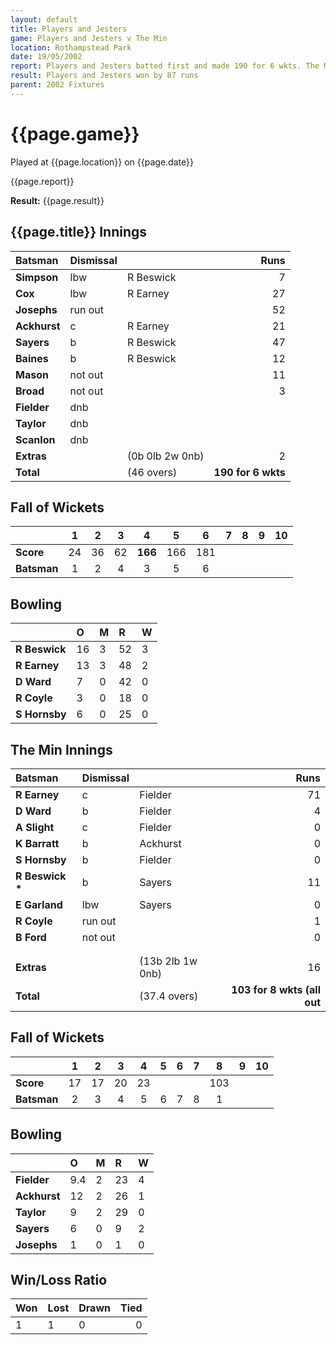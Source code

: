 ```yaml
---
layout: default
title: Players and Jesters
game: Players and Jesters v The Min
location: Rothampstead Park
date: 19/05/2002
report: Players and Jesters batted first and made 190 for 6 wkts. The Min replied with 103 for 8 wkts (all out) with 2 balls left
result: Players and Jesters won by 87 runs
parent: 2002 Fixtures
---
```


# {{page.game}}

Played at {{page.location}} on {{page.date}}

{{page.report}}

**Result:** {{page.result}}

## {{page.title}} Innings

| Batsman | Dismissal |  | Runs |
|:---|:---|---|---:|
| **Simpson** | lbw | R Beswick | 7 |
| **Cox** | lbw | R Earney | 27 |
| **Josephs** | run out |  | 52 |
| **Ackhurst** | c | R Earney | 21 |
| **Sayers** | b | R Beswick | 47 |
| **Baines** | b | R Beswick  | 12 |
| **Mason** | not out |  | 11 |
| **Broad** | not out |   | 3 |
| **Fielder** | dnb |  |  |
| **Taylor** | dnb |  |  |
| **Scanlon** | dnb |  |  |
| **Extras** | | (0b 0lb 2w 0nb) | 2 |
| **Total** | | (46 overs) | **190 for 6 wkts** |

## Fall of Wickets

| | 1 | 2 | 3 | 4 | 5 | 6 | 7 | 8 | 9 | 10 |
|---|:---:|:---:|:---:|:---:|:---:|:---:|:---:|:---:|:---:|:---:|
| **Score** | 24 | 36 | 62 | **166** | 166 | 181 |  |  |  |  |
| **Batsman** | 1 | 2 | 4 | 3 | 5 | 6 |  |  |  |  |

## Bowling

| | O | M | R | W |
|---|:---|:---|:---|:---|
| **R Beswick** | 16 | 3 | 52 | 3 |
| **R Earney** | 13 | 3 | 48 | 2 |
| **D Ward** | 7 | 0 | 42 | 0 |
| **R Coyle** | 3 | 0 | 18 | 0 |
| **S Hornsby** | 6 | 0 | 25 | 0 |

## The Min Innings

| Batsman | Dismissal |  | Runs |
|:---|:---|---|---:|
| **R Earney** | c | Fielder | 71 |
| **D Ward** | b | Fielder | 4 |
| **A Slight** | c | Fielder | 0 |
| **K Barratt** | b | Ackhurst | 0 |
| **S Hornsby** | b | Fielder | 0 |
| **R Beswick &#42;** | b | Sayers | 11 |
| **E Garland** | lbw | Sayers | 0 |
| **R Coyle** | run out |  | 1 |
| **B Ford** | not out |  | 0 |
|  |  |  |  |
|  |  |  |  |
| **Extras** | | (13b 2lb 1w 0nb) | 16 |
| **Total** | | (37.4 overs) | **103 for 8 wkts (all out** |

## Fall of Wickets

| | 1 | 2 | 3 | 4 | 5 | 6 | 7 | 8 | 9 | 10 |
|---|:---:|:---:|:---:|:---:|:---:|:---:|:---:|:---:|:---:|:---:|
| **Score** | 17 | 17 | 20 | 23 |  |  |  | 103 |  |  |
| **Batsman** | 2 | 3 | 4 | 5 | 6 | 7 | 8 | 1 |  |  |

## Bowling

| | O | M | R | W |
|---|:---|:---|:---|:---|
| **Fielder** | 9.4 | 2 | 23 | 4 |
| **Ackhurst** | 12 | 2 | 26 | 1 |
| **Taylor** | 9 | 2 | 29 | 0 |
| **Sayers** | 6 | 0 | 9 | 2 |
| **Josephs** | 1 | 0 | 1 | 0 |

## Win/Loss Ratio

| Won | Lost | Drawn | Tied |
|:---|:---|:---|---:|
| 1 | 1 | 0 | 0 |